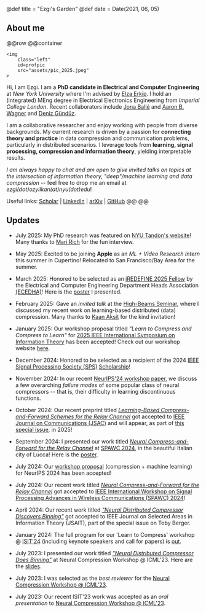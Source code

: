 @def title = "Ezgi's Garden"
@def date = Date(2021, 06, 05)


## About me
@@row
@@container
~~~
<img 
    class="left" 
    id=profpic
    src="assets/pic_2025.jpeg"
>
~~~

Hi, I am Ezgi. I am a **PhD candidate in
Electrical and Computer Engineering** at *New York University* where I'm advised by [Elza Erkip](https://wp.nyu.edu/elza_erkip/). I hold an (integrated) MEng degree in Electrical Electronics Engineering from *Imperial College London*. Recent collaborators include [Jona Ballé](https://balle.io/) and [Aaron B. Wagner](https://www.ece.cornell.edu/faculty-directory/aaron-b-wagner) and [Deniz Gündüz](https://profiles.imperial.ac.uk/d.gunduz). 

I am a collaborative researcher and enjoy working with people from diverse backgrounds. My current research is driven by a passion for **connecting theory and practice** in data compression and communication problems, particularly in distributed scenarios. I leverage tools from **learning, signal processing, compression and information theory**, yielding interpretable results.

 *I am always happy to chat and am open to give invited talks on topics at the intersection of information theory, "deep"/machine learning and data compression* -- feel free to drop me an email at *ezgi(dot)ozyilkan(at)nyu(dot)edu*!

Useful links: [Scholar](https://scholar.google.com/citations?hl=en&user=MVZFqdQAAAAJ) | [LinkedIn](https://www.linkedin.com/in/ezgi-ozyilkan-21b2ab191/) | [arXiv](https://arxiv.org/a/ozyilkan_e_1.html) | [GitHub](https://github.com/ezgimez)
@@
@@


## Updates

* July 2025: My PhD research was featured on [NYU Tandon's website](https://engineering.nyu.edu/news/meet-graduate-student-ezgi-ozyilkan)! Many thanks to [Mari Rich](https://engineering.nyu.edu/staff/mari-rich) for the fun interview. 

* May 2025: Excited to be joining **Apple** as an *ML + Video Research Intern* this summer in Cupertino! Relocated to San Francisco/Bay Area for the summer.

 * March 2025: Honored to be selected as an [iREDEFINE 2025 Fellow](https://www.ecedha.org/Meetings/2025-ECEDHA-Annual-Conference-and-ECExpo/iREDEFINE) by the Electrical and Computer Engineering Department Heads Association [(ECEDHA)](https://www.ecedha.org/)! Here is the [poster](/assets/Ozyilkan_iREDEFINE-poster_March2025.pdf) I presented.

* February 2025: Gave an *invited talk* at the [High-Beams Seminar](https://complightlab.com/outreach/), where I discussed my recent work on learning-based distributed (data) compression. Many thanks to [Kaan Aksit](https://kaanaksit.com/) for the kind invitation!


* January 2025: Our workshop proposal titled *"Learn to Compress and Compress to Learn"* for [2025 IEEE International Symposium on Information Theory](https://2025.ieee-isit.org/) has been accepted! Check out our workshop website [here](https://learn-to-compress-workshop-isit.github.io/).

* December 2024: Honored to be selected as a recipient of the 2024 [IEEE Signal Processing Society (SPS)](https://signalprocessingsociety.org/) [Scholarship](https://signalprocessingsociety.org/gallery/2024-sps-scholarship-recipients)!

* November 2024: In our recent [NeurIPS'24 workshop paper](https://openreview.net/forum?id=qcM1fkFj3Y), we discuss a few overarching *failure modes* of some popular class of neural compressors -- that is, their difficulty in learning discontinuous functions.  

* October 2024: Our recent preprint titled [*Learning-Based Compress-and-Forward Schemes for the Relay Channel*](https://arxiv.org/abs/2405.09534v1) got accepted to [IEEE Journal on Communications (JSAC)](https://www.comsoc.org/publications/journals/ieee-jsac) and will appear, as part of [this special issue](https://www.comsoc.org/publications/journals/ieee-jsac/cfp/rethinking-information-identification-representation-and), in 2025!

* September 2024: I presented our work titled [*Neural Compress-and-Forward for the Relay Channel*](https://arxiv.org/abs/2404.14594) at [SPAWC 2024](https://spawc2024.org/), in the beautiful Italian city of Lucca! Here is the [poster](assets/Neural_Compress-and-Forward_SPAWC2024_poster.pdf). 

* July 2024: Our [workshop proposal](https://neuralcompression.github.io/workshop24) (compression + machine learning) for NeurIPS 2024 has been accepted!

* July 2024: Our recent work titled [*Neural Compress-and-Forward for the Relay Channel*](https://arxiv.org/abs/2404.14594) got accepted to [IEEE International Workshop on Signal Processing Advances in Wireless Communications (SPAWC) 2024](https://spawc2024.org/)!

* April 2024: Our recent work titled [*"Neural Distributed Compressor Discovers Binning"*](https://arxiv.org/abs/2310.16961) got accepted to IEEE Journal on Selected Areas in Information Theory (JSAIT), part of the special issue on Toby Berger. 

* January 2024: The full program for our 'Learn to Compress' workshop @ [ISIT'24](https://2024.ieee-isit.org/workshops)  (including keynote speakers and call for papers) is [out](https://learn-to-compress-workshop-isit.github.io/2024/about/).

* July 2023: I presented our work titled [*"Neural Distributed Compressor Does Binning"*](https://openreview.net/forum?id=3Dq4FZJSga) at Neural Compression Workshop @ ICML'23. Here are the [slides](/assets/Ozyilkan_ICML2023-workshop_final.pdf).

* July 2023: I was selected as the _best reviewer_ for the [Neural Compression Workshop @ ICML'23](https://neuralcompression.github.io/workshop23). 

* July 2023: Our recent ISIT'23 work was accepted as an _oral presentation_ to [Neural Compression Workshop @ ICML'23](https://neuralcompression.github.io/workshop23). 


